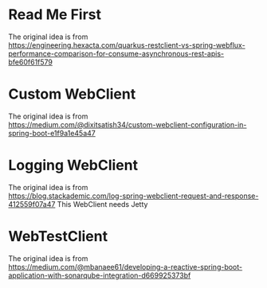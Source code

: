 # Read Me First

The original idea is from  
https://engineering.hexacta.com/quarkus-restclient-vs-spring-webflux-performance-comparison-for-consume-asynchronous-rest-apis-bfe60f61f579

# Custom WebClient

The original idea is from  
https://medium.com/@dixitsatish34/custom-webclient-configuration-in-spring-boot-e1f9a1e45a47

# Logging WebClient

The original idea is from  
https://blog.stackademic.com/log-spring-webclient-request-and-response-412559f07a47
This WebClient needs Jetty

# WebTestClient

The original idea is from  
https://medium.com/@mbanaee61/developing-a-reactive-spring-boot-application-with-sonarqube-integration-d669925373bf